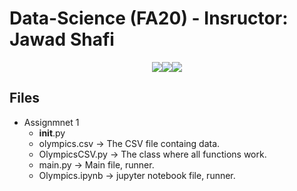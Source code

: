 # Data-Science (FA20) - Insructor: Jawad Shafi

<p align="center"><img src='https://img.shields.io/badge/Developer-Arose%20Niazi-yellow.svg?style=for-the-badge&&logo=Python' ><img src='https://img.shields.io/badge/Programmed%20in-Python-yellow.svg?style=for-the-badge&&logo=Python' ><img src='https://img.shields.io/badge/Framework-Jupyter-orange.svg?style=for-the-badge&&logo=jupyter' ></p>

## Files
- Assignmnet 1
  - __init__.py
  - olympics.csv -> The CSV file containg data.
  - OlympicsCSV.py -> The class where all functions work.
  - main.py -> Main file, runner.
  - Olympics.ipynb -> jupyter notebook file, runner.